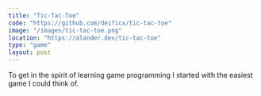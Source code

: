 ```yaml
---
title: "Tic-Tac-Toe"
code: "https://github.com/deificx/tic-tac-toe"
image: "/images/tic-tac-toe.png"
location: "https://alander.dev/tic-tac-toe"
type: "game"
layout: post
---
```


To get in the spirit of learning game programming I started with the easiest game I could think of.
